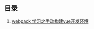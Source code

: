 ## 目录
1. [webpack 学习之手动构建vue开发环境](https://github.com/sansui-orz/blog/blob/master/articles/webpack%E6%89%8B%E5%8A%A8%E6%9E%84%E5%BB%BAVue%E5%BC%80%E5%8F%91%E7%8E%AF%E5%A2%83.md)
